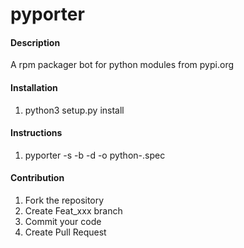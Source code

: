 # pyporter

#### Description
A rpm packager bot for python modules from pypi.org

#### Installation

1.  python3 setup.py install

#### Instructions

1.  pyporter <package> -s -b -d -o python-<package>.spec

#### Contribution

1.  Fork the repository
2.  Create Feat_xxx branch
3.  Commit your code
4.  Create Pull Request
